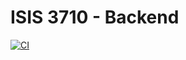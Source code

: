 # ISIS 3710 - Backend

[![CI](https://github.com/isis3710-uniandes/ISIS3710_202510_S1_E1_Back/actions/workflows/ci.yml/badge.svg)](https://github.com/isis3710-uniandes/ISIS3710_202510_S1_E1_Back/actions/workflows/ci.yml)
